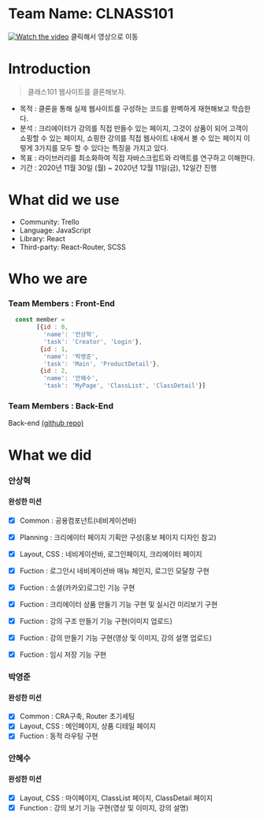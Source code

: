 # Team Name: CLNASS101

[![Watch the video](https://img.youtube.com/vi//maxresdefault.jpg
)]()
클릭해서 영상으로 이동

# Introduction
> 클래스101 웹사이트를 클론해보자.

- 목적 : 클론을 통해 실제 웹사이트를 구성하는 코드를 완벽하게 재현해보고 학습한다. 
- 분석 : 크리에이터가 강의를 직접 만들수 있는 페이지, 그것이 상품이 되어 고객이 쇼핑할 수 있는 페이지, 쇼핑한 강의를 직접 웹사이트 내에서 볼 수 있는 페이지 이렇게 3가지를 모두 할 수 있다는 특징을 가지고 있다. 
- 목표 : 라이브러리를 최소화하여 직접 자바스크립트와 리액트를 연구하고 이해한다.
- 기간 : 2020년 11월 30일 (월) ~ 2020년 12월 11일(금), 12일간 진행

# What did we use

- Community: Trello
- Language: JavaScript
- Library: React
- Third-party: React-Router, SCSS
 
# Who we are
### Team Members : Front-End

```javascript
  const member = 
        [{id : 0,
          'name': '안상혁',
          'task': 'Creator', 'Login'},
         {id : 1,
          'name': '박영준',
          'task': 'Main', 'ProductDetail'},
         {id : 2,
          'name': '안혜수',
          'task': 'MyPage', 'ClassList', 'ClassDetail'}]
```

### Team Members : Back-End

Back-end <a href='https://github.com/wecode-bootcamp-korea/14-2nd-CLNASS101-backend'> (github repo) </a>

# What we did

### 안상혁
#### 완성한 미션
 - [x] Common : 공용컴포넌트(네비게이션바)
 - [x] Planning : 크리에이터 페이지 기획안 구성(홍보 페이지 디자인 참고)
 - [x] Layout, CSS : 네비게이션바, 로그인페이지, 크리에이터 페이지
 - [x] Fuction : 로그인시 네비게이션바 매뉴 체인지, 로그인 모달창 구현
 - [x] Fuction : 소셜(카카오)로그인 기능 구현
 - [x] Fuction : 크리에이터 상품 만들기 기능 구현 및 실시간 미리보기 구현
 - [x] Fuction : 강의 구조 만들기 기능 구현(이미지 업로드)
 - [x] Fuction : 강의 만들기 기능 구현(영상 및 이미지, 강의 설명 업로드)
 - [x] Fuction : 임시 저장 기능 구현
 
 
### 박영준
#### 완성한 미션
 - [x] Common : CRA구축, Router 초기세팅
 - [x] Layout, CSS : 메인페이지, 상품 디테일 페이지
 - [x] Fuction : 동적 라우팅 구현

### 안혜수
#### 완성한 미션
 - [x] Layout, CSS : 마이페이지, ClassList 페이지, ClassDetail 페이지
 - [x] Function : 강의 보기 기능 구현(영상 및 이미지, 강의 설명)
